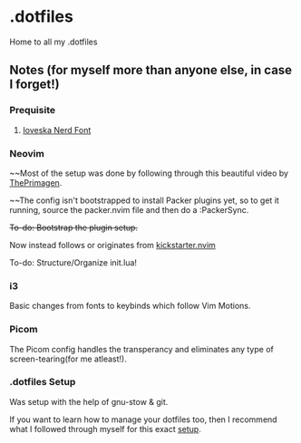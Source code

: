 # .dotfiles
Home to all my .dotfiles

## Notes (for myself more than anyone else, in case I forget!)

### Prequisite
1. [Ioveska Nerd Font](https://github.com/ryanoasis/nerd-fonts/releases/download/v3.0.2/IosevkaTerm.zip)

### Neovim 
~~Most of the setup was done by following through this beautiful video by [ThePrimagen](https://www.youtube.com/watch?v=w7i4amO_zaE).

~~The config isn't bootstrapped to install Packer plugins yet, so to get it running, source the packer.nvim file and then do a :PackerSync.

~~To-do: Bootstrap the plugin setup.~~

Now instead follows or originates from [kickstarter.nvim](https://github.com/nvim-lua/kickstart.nvim)

To-do: Structure/Organize init.lua!

### i3
Basic changes from fonts to keybinds which follow Vim Motions.

### Picom 
The Picom config handles the transperancy and eliminates any type of screen-tearing(for me atleast!).

### .dotfiles Setup
Was setup with the help of gnu-stow & git.

If you want to learn how to manage your dotfiles too, then I recommend what I followed through myself for this exact [setup](https://www.youtube.com/watch?v=CxAT1u8G7is).



